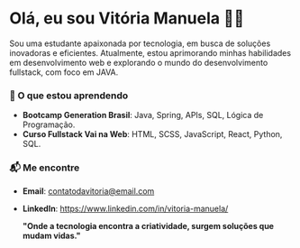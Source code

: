 # Olá, eu sou Vitória Manuela 👨‍💻

Sou uma estudante apaixonada por tecnologia, em busca de soluções inovadoras e eficientes. Atualmente, estou aprimorando minhas habilidades em desenvolvimento web e explorando o mundo do desenvolvimento fullstack, com foco em JAVA.

### 🚀 O que estou aprendendo
- **Bootcamp Generation Brasil**: Java, Spring, APIs, SQL, Lógica de Programação.
- **Curso Fullstack Vai na Web**: HTML, SCSS, JavaScript, React, Python, SQL.

### 📬 Me encontre
- **Email**: contatodavitoria@email.com
- **LinkedIn**: https://www.linkedin.com/in/vitoria-manuela/

  **"Onde a tecnologia encontra a criatividade, surgem soluções que mudam vidas."**
